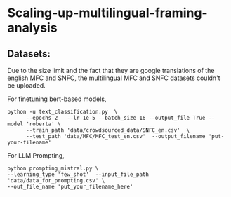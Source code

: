 # Scaling-up-multilingual-framing-analysis


## Datasets: 
Due to the size limit and the fact that they are google translations of the english MFC and SNFC, the multilingual MFC and SNFC datasets couldn't be uploaded.

For finetuning bert-based models,

```
python -u text_classification.py  \
      --epochs 2   --lr 1e-5 --batch_size 16 --output_file True --model 'roberta' \
      --train_path 'data/crowdsourced_data/SNFC_en.csv'  \
      --test_path 'data/MFC/MFC_test_en.csv'  --output_filename 'put-your-filename'
```

For LLM Prompting,

```
python prompting_mistral.py \
--learning_type 'few_shot'  --input_file_path 'data/data_for_prompting.csv' \
--out_file_name 'put_your_filename_here'

```

